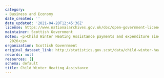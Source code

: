 ```yaml
---
category:
- Business and Economy
date_created: ''
date_updated: '2021-04-28T12:45:36Z'
license: https://www.nationalarchives.gov.uk/doc/open-government-licence/version/3/
maintainer: Scottish Government
notes: <p>Child Winter Heating Assistance payments and expenditure since November
  2020</p>
organization: Scottish Government
original_dataset_link: http://statistics.gov.scot/data/child-winter-heating-assistance
records: null
resources: []
schema: default
title: Child Winter Heating Assistance
---
```

